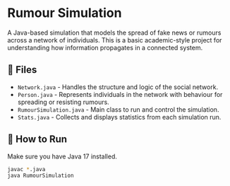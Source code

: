 # Rumour Simulation

A Java-based simulation that models the spread of fake news or rumours across a network of individuals. This is a basic academic-style project for understanding how information propagates in a connected system.

## 📁 Files

- `Network.java` - Handles the structure and logic of the social network.
- `Person.java` - Represents individuals in the network with behaviour for spreading or resisting rumours.
- `RumourSimulation.java` - Main class to run and control the simulation.
- `Stats.java` - Collects and displays statistics from each simulation run.

## 🚀 How to Run

Make sure you have Java 17 installed.

```bash
javac *.java
java RumourSimulation
